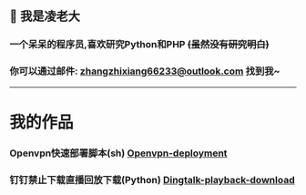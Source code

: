 ## 👋 我是凌老大
### 一个呆呆的程序员,喜欢研究Python和PHP ~~(虽然没有研究明白)~~
### 你可以通过邮件: zhangzhixiang66233@outlook.com 找到我~
***
# 我的作品
### Openvpn快速部署脚本(sh) [Openvpn-deployment](https://github.com/linglaoda/Openvpn-deployment)
### 钉钉禁止下载直播回放下载(Python) [Dingtalk-playback-download](https://github.com/linglaoda/Dingtalk-playback-download)
